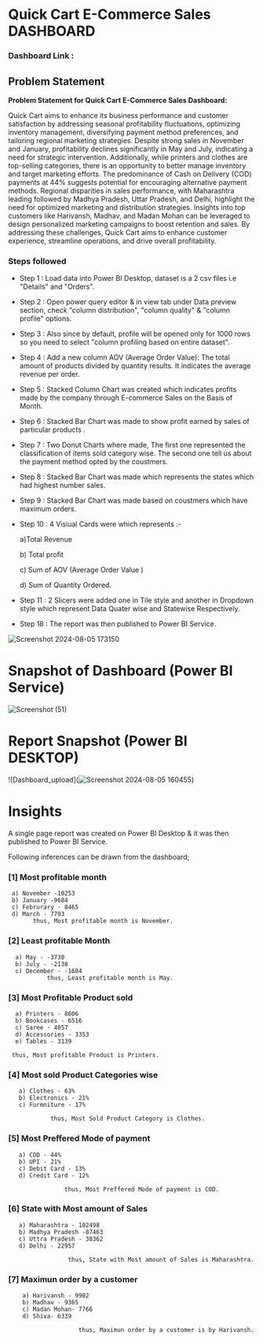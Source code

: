 # Quick Cart E-Commerce Sales DASHBOARD

### Dashboard Link : 

## Problem Statement

**Problem Statement for Quick Cart E-Commerce Sales Dashboard:**

Quick Cart aims to enhance its business performance and customer satisfaction by addressing seasonal profitability fluctuations, optimizing inventory management, diversifying payment method preferences, and tailoring regional marketing strategies. Despite strong sales in November and January, profitability declines significantly in May and July, indicating a need for strategic intervention. Additionally, while printers and clothes are top-selling categories, there is an opportunity to better manage inventory and target marketing efforts. The predominance of Cash on Delivery (COD) payments at 44% suggests potential for encouraging alternative payment methods. Regional disparities in sales performance, with Maharashtra leading followed by Madhya Pradesh, Uttar Pradesh, and Delhi, highlight the need for optimized marketing and distribution strategies. Insights into top customers like Harivansh, Madhav, and Madan Mohan can be leveraged to design personalized marketing campaigns to boost retention and sales. By addressing these challenges, Quick Cart aims to enhance customer experience, streamline operations, and drive overall profitability.


### Steps followed 

- Step 1 : Load data into Power BI Desktop, dataset is a 2 csv files i.e "Details" and "Orders".
- Step 2 : Open power query editor & in view tab under Data preview section, check "column distribution", "column quality" & "column profile" options.
- Step 3 : Also since by default, profile will be opened only for 1000 rows so you need to select "column profiling based on entire dataset".
- Step 4 : Add a new column AOV (Average Order Value): The total amount of products divided by quantity results. It indicates the average revenue per order.
- Step 5 : Stacked Column Chart was created which indicates profits made by the company through E-commerce Sales on the Basis of Month. 
- Step 6 : Stacked Bar Chart was made to show profit earned by sales of particular products .
- Step 7 : Two Donut Charts where made, The first one represented the classification of items sold category wise. The second one tell us about the payment method opted by the coustmers.   
- Step 8 : Stacked Bar Chart was made which represents the states which had highest number sales.

- Step 9 : Stacked Bar Chart was made based on coustmers which have maximum orders. 
- Step 10 : 4 Visiual Cards were which represents :- 

  a)Total Revenue

    b) Total profit

  c) Sum of AOV (Average Order Value )

  d) Sum of Quantity Ordered.

- Step 11 : 2 Slicers were added one in Tile style and another in Dropdown style which represent Data Quater wise and Statewise Respectively.

 
 - Step 18 : The report was then published to Power BI Service.
 
 
![Screenshot 2024-08-05 173150](https://github.com/user-attachments/assets/0db88fe7-3d2b-46dc-91dd-52ab53470e87)

# Snapshot of Dashboard (Power BI Service)
![Screenshot (51)](https://github.com/user-attachments/assets/dc9d7eda-7198-43a7-87ce-450025facddf)



 
 # Report Snapshot (Power BI DESKTOP)

 
![Dashboard_upload](![Screenshot 2024-08-05 160455](https://github.com/user-attachments/assets/2825c124-dd4f-4f9b-bd66-fd60d18e9d58))

# Insights

A single page report was created on Power BI Desktop & it was then published to Power BI Service.

Following inferences can be drawn from the dashboard;

### [1] Most profitable month

     a) November -10253
     b) January -9684
     c) Februrary - 8465
     d) March - 7793
           thus, Most profitable month is November.
           
### [2] Least profitable Month

      a) May - -3730
      b) July - -2138
      c) December - -1604
               thus, Least profitable month is May.
    
  
  ### [3] Most Profitable Product sold
  
      a) Printers - 8606
      b) Bookcases - 6516
      c) Saree - 4057
      d) Accessories - 3353
      e) Tables - 3139

     thus, Most profitable Product is Printers.

 ### [4] Most sold Product Categories wise 
       a) Clothes - 63%
       b) Electronics - 21%
       c) Furmniture - 17%

                thus, Most Sold Product Category is Clothes. 

 ### [5] Most Preffered Mode of payment
       a) COD - 44%
       b) UPI - 21%
       c) Debit Card - 13%
       d) Credit Card - 12%

                    thus, Most Preffered Mode of payment is COD.  

### [6] State with Most amount of Sales
       a) Maharashtra - 102498
       b) Madhya Pradesh -87463
       c) Uttra Pradesh - 38362
       d) Delhi - 22957

                     thus, State with Most amount of Sales is Maharashtra.

### [7] Maximun order by a customer
        a) Harivansh - 9902
        b) Madhav - 9365
        c) Madan Mohan- 7766
        d) Shiva- 6339

                        thus, Maximun order by a customer is by Harivansh.            
